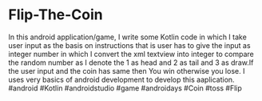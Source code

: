 # Flip-The-Coin
In this android application/game, I write some Kotlin code in which I take user input as the basis on instructions that is user has to give the input as integer number in which I convert the xml textview into integer to compare the random number as I denote the 1 as head and 2 as tail and 3 as draw.If the user input and the coin has same then You win otherwise you lose. I uses very basics of android development to develop this aaplication. 
#android #Kotlin #androidstudio #game #androidays #Coin #toss #Flip

